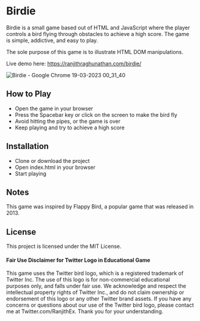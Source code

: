 # Birdie
Birdie is a small game based out of HTML and JavaScript where the player controls a bird flying through obstacles to achieve a high score. The game is simple, addictive, and easy to play.

The sole purpose of this game is to illustrate HTML DOM manipulations. 

Live demo here: https://ranjithraghunathan.com/birdie/

![Birdie - Google Chrome 19-03-2023 00_31_40](https://user-images.githubusercontent.com/123010711/226130794-5dc8df89-d421-4053-b659-a75b3eb5790e.png)



## How to Play
- Open the game in your browser
- Press the Spacebar key or click on the screen to make the bird fly
- Avoid hitting the pipes, or the game is over
- Keep playing and try to achieve a high score

## Installation
- Clone or download the project
- Open index.html in your browser
- Start playing

## Notes
This game was inspired by Flappy Bird, a popular game that was released in 2013. 

## License
This project is licensed under the MIT License.

#### Fair Use Disclaimer for Twitter Logo in Educational Game
This game uses the Twitter bird logo, which is a registered trademark of Twitter Inc. The use of this logo is for non-commercial educational purposes only, and falls under fair use. We acknowledge and respect the intellectual property rights of Twitter Inc., and do not claim ownership or endorsement of this logo or any other Twitter brand assets. If you have any concerns or questions about our use of the Twitter bird logo, please contact me at Twitter.com/RanjithEx. Thank you for your understanding.

